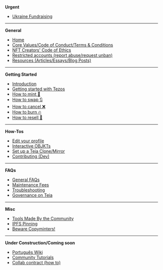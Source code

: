**Urgent**
* [Ukraine Fundraising](Ukranian-Fundraising)
---
**General**
* [Home](https://github.com/teia-community/teia-docs/wiki)
* [Core Values/Code of Conduct/Terms & Conditions](https://github.com/teia-community/teia-docs/wiki/Core-Values-Code-of-Conduct-Terms-and-Conditions)
* [NFT Creators' Code of Ethics](https://github.com/teia-community/teia-docs/wiki/NFT-Creators-Code-of-Ethics)
* [Restricted accounts (report abuse/request unban)](https://github.com/teia-community/teia-docs/wiki/Core-Values-Code-of-Conduct-Terms-and-Conditions#3-terms-and-conditions---account-restrictions)
* [Resources (Articles/Essays/Blog Posts)](https://github.com/teia-community/teia-docs/wiki/Resources-(Articles-Essays-Blogposts))

---
**Getting Started**
* [Introduction](https://github.com/teia-community/teia-docs/wiki/Introduction)
* [Getting started with Tezos](https://github.com/teia-community/teia-docs/wiki/Getting-Started-with-Tezos)
* [How to mint 🌿](https://github.com/teia-community/teia-docs/wiki/How-to-mint-🌿)
* [How to swap 🔃](https://github.com/teia-community/teia-docs/wiki/How-to-swap-🔃)
* [How to cancel ❌](https://github.com/teia-community/teia-docs/wiki/How-to-cancel-❌)
* [How to burn 🔥](https://github.com/teia-community/teia-docs/wiki/How-to-burn-🔥)
* [How to resell 🏪](https://github.com/teia-community/teia-docs/wiki/How-to-resell-🏪)

---
**How-Tos**
* [Edit your profile](https://github.com/teia-community/teia-docs/wiki/Edit-your-profile)
* [Interactive OBJKTs](https://github.com/teia-community/teia-docs/wiki/Interactive-OBJKTs)
* [Set up a Teia Clone/Mirror](https://github.com/teia-community/teia-docs/wiki/How-to-set-up-a-Teia-Mirror)
* [Contributing (Dev)](https://github.com/teia-community/teia-docs/wiki/Contributing-(Dev))

---
**FAQs**
* [General FAQs](https://github.com/teia-community/teia-docs/wiki/General-FAQs)
* [Maintenance Fees](https://github.com/teia-community/teia-docs/wiki/Maintenance-fees)
* [Troubleshooting](https://github.com/teia-community/teia-docs/wiki/Troubleshooting)
* [Governance on Teia](https://github.com/teia-community/teia-docs/wiki/Governance-on-Teia)

---
**Misc**
* [Tools Made By the Community](https://github.com/teia-community/teia-docs/wiki/Tools-made-by-the-community)
* [IPFS Pinning](https://github.com/teia-community/teia-docs/wiki/IPFS-pinning)
* [Beware Copyminters!](https://github.com/teia-community/teia-docs/wiki/Beware-copyminters!)

---
**Under Construction/Coming soon**
* [Português Wiki](https://github.com/teia-community/teia-docs/wiki/Home-pt-BR)
* [Community Tutorials](https://github.com/teia-community/teia-docs/wiki/Community-tutorials)
* [Collab contract (how to)](https://github.com/teia-community/teia-docs/wiki/Collab-contract-(coming-soon))
